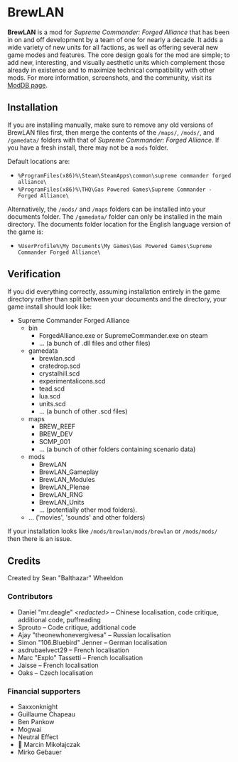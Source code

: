 # BrewLAN

**BrewLAN** is a mod for *Supreme Commander: Forged Alliance* that has been in on and
off development by a team of one for nearly a decade. It adds a wide variety
of new units for all factions, as well as offering several new game modes and
features. The core design goals for the mod are simple; to add new, interesting,
and visually aesthetic units which complement those already in existence and to
maximize technical compatibility with other mods. For more information, screenshots,
and the community, visit its [ModDB page](http://www.moddb.com/mods/brewlan).

## Installation
If you are installing manually, make sure to remove any old versions of BrewLAN files first, then merge the contents of the `/maps/`, `/mods/`, and `/gamedata/` folders with that of *Supreme Commander: Forged Alliance*. If you have a fresh install, there may not be a `mods` folder.

Default locations are:
* `%ProgramFiles(x86)%\Steam\SteamApps\common\supreme commander forged alliance\`
* `%ProgramFiles(x86)%\THQ\Gas Powered Games\Supreme Commander - Forged Alliance\`

Alternatively, the `/mods/` and `/maps` folders can be installed into your documents folder. The `/gamedata/` folder can only be installed in the main directory. The documents folder location for the English language version of the game is:

* `%UserProfile%\My Documents\My Games\Gas Powered Games\Supreme Commander Forged Alliance\`

## Verification
If you did everything correctly, assuming installation entirely in the game directory rather than split between your documents and the directory, your game install should look like:
* Supreme Commander Forged Alliance
    * bin
        * ForgedAlliance.exe or SupremeCommander.exe on steam
        * ... (a bunch of .dll files and other files)
    * gamedata
        * brewlan.scd
        * cratedrop.scd
        * crystalhill.scd
        * experimentalicons.scd
        * tead.scd
        * lua.scd
        * units.scd
        * ... (a bunch of other .scd files)
    * maps
        * BREW_REEF
        * BREW_DEV
        * SCMP_001
        * ... (a bunch of other folders containing scenario data)
    * mods
        * BrewLAN
        * BrewLAN_Gameplay
        * BrewLAN_Modules
        * BrewLAN_Plenae
        * BrewLAN_RNG
        * BrewLAN_Units
        * ... (potentially other mod folders).
    * ... ('movies', 'sounds' and other folders)

If your installation looks like `/mods/brewlan/mods/brewlan` or `/mods/mods/` then there is an issue.

## Credits
Created by Sean "Balthazar" Wheeldon

### Contributors
- Daniel "mr.deagle" _\<redacted\>_ – Chinese localisation, code critique, additional code, puffreading
- Sprouto – Code critique, additional code
- Ajay "theonewhonevergivesa" – Russian localisation
- Simon "106.Bluebird" Jenner – German localisation
- asdrubaelvect29 – French localisation
- Marc "Explo" Tassetti – French localisation
- Jaisse – French localisation
- Oaks – Czech localisation

### Financial supporters
- Saxxonknight
- Guillaume Chapeau
- Ben Pankow
- Mogwai
- Neutral Effect
- 🦕 Marcin Mikołajczak
- Mirko Gebauer
